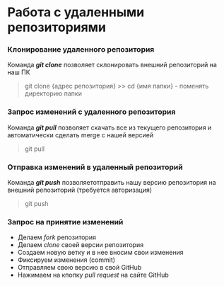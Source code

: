 # Работа с удаленными репозиториями

### **Клонирование удаленного репозитория**
Команда ***git clone*** позволяет склонировать внешний репозиторий на наш ПК
> git clone {адрес репозитория}
    >> cd {имя папки} - поменять директорию папки

### **Запрос изменений с удаленного репозитория**
Команда ***git pull*** позволяет скачать все из текущего репозитория и автоматически сделать merge с нашей версией
> git pull

### **Отправка изменений в удаленный репозиторий**
Команда ***git push*** позволяетотправить нашу версию репозитория на внешний репозиторий (требуется авторизация)
> git push

### **Запрос на принятие изменений**
* Делаем *fork* репозитория
* Делаем *clone* своей версии репозитория
* Создаем новую ветку и в нее вносим свои изменения
* Фиксируем изменения (commit)
* Отправляем свою версию в свой GitHub
* Нажимаем на кпопку *pull request* на сайте GitHub